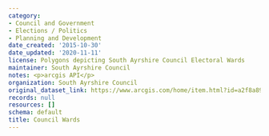```yaml
---
category:
- Council and Government
- Elections / Politics
- Planning and Development
date_created: '2015-10-30'
date_updated: '2020-11-11'
license: Polygons depicting South Ayrshire Council Electoral Wards
maintainer: South Ayrshire Council
notes: <p>arcgis API</p>
organization: South Ayrshire Council
original_dataset_link: https://www.arcgis.com/home/item.html?id=a2f8a89dc3e7448c96dbd0e2b7de6e5b
records: null
resources: []
schema: default
title: Council Wards
---
```

